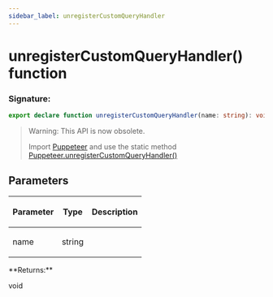 ```yaml
---
sidebar_label: unregisterCustomQueryHandler
---
```


# unregisterCustomQueryHandler() function

### Signature:

```typescript
export declare function unregisterCustomQueryHandler(name: string): void;
```

> Warning: This API is now obsolete.
>
> Import [Puppeteer](./puppeteer.puppeteer.md) and use the static method [Puppeteer.unregisterCustomQueryHandler()](./puppeteer.puppeteer.unregistercustomqueryhandler.md)

## Parameters

<table><thead><tr><th>

Parameter

</th><th>

Type

</th><th>

Description

</th></tr></thead>
<tbody><tr><td>

name

</td><td>

string

</td><td>

</td></tr>
</tbody></table>
**Returns:**

void
